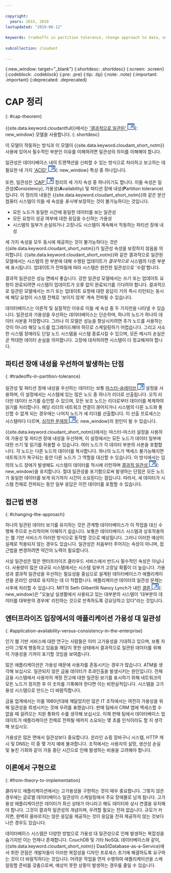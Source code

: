 ```yaml
---

copyright:
  years: 2015, 2019
lastupdated: "2019-06-12"

keywords: tradeoffs in partition tolerance, change approach to data, availability, consistency, theory

subcollection: cloudant

---
```


{:new_window: target="_blank"}
{:shortdesc: .shortdesc}
{:screen: .screen}
{:codeblock: .codeblock}
{:pre: .pre}
{:tip: .tip}
{:note: .note}
{:important: .important}
{:deprecated: .deprecated}

<!-- Acrolinx: 2017-01-24 -->

# CAP 정리
{: #cap-theorem}

{{site.data.keyword.cloudantfull}}에서는 ['결과적으로 일관된' ![외부 링크 아이콘](../images/launch-glyph.svg "외부 링크 아이콘")](http://en.wikipedia.org/wiki/Eventual_consistency){: new_window} 모델을 사용합니다.
{: shortdesc}

이 모델이 작동하는 방식과 이 모델이 {{site.data.keyword.cloudant_short_notm}} 사용에 있어서 필수적인 부분인 이유를 이해하려면 일관성의 의미를 이해해야 합니다.

일관성은 데이터베이스 내의 트랜잭션을 신뢰할 수 있는 방식으로 처리하고 보고하는 데 필요한 네 가지 ['ACID' ![외부 링크 아이콘](../images/launch-glyph.svg "외부 링크 아이콘")](https://en.wikipedia.org/wiki/ACID){: new_window}
특성 중 하나입니다.

또한, 일관성은
<a href="http://en.wikipedia.org/wiki/CAP_Theorem" target="_blank">'CAP' <img src="../images/launch-glyph.svg" alt="외부 링크 아이콘" title="외부 링크 아이콘"></a>
정리의 세 가지 속성 중 하나이기도 합니다.
이들 속성은 일관성(**C**onsistency),
가용성(**A**vailability) 및 파티션 장애 내성(**P**artition tolerance)입니다.
이 정리의 내용은 {{site.data.keyword.cloudant_short_notm}}와 같은 분산 컴퓨터 시스템이 이들 세 속성을 _동시에_
보장하는 것이 불가능하다는 것입니다.

-   모든 노드가 동일한 시간에 동일한 데이터를 보는 일관성
-   모든 요청이 성공 여부에 대한 응답을 수신하는 가용성
-   시스템의 일부가 손실되거나 고장나도 시스템이 계속해서 작동하는 파티션 장애 내성

세 가지 속성을 모두 동시에 제공하는 것이 불가능하다는 것은 {{site.data.keyword.cloudant_short_notm}}가 일관성 속성을 보장하지 않음을 의미합니다.
{{site.data.keyword.cloudant_short_notm}}와 같은 결과적으로 일관된 모델에서는 시스템의 한 부분에 대해 수행된 업데이트가 _결과적으로_ 시스템의 다른 부분에 표시됩니다.
업데이트가 전파됨에 따라 시스템은 완전한 일관성으로 '수렴'합니다.

결과적 일관성은 성능 면에서 좋습니다.
강한 일관성 모델에서는 쓰기 또는 업데이트 요청이 완료되려면
시스템이 업데이트가 오류 없이 완료되기를 기다려야 합니다.
결과적으로 일관된 모델에서는 쓰기 또는 업데이트 요청에 대한 응답이 거의 즉시 리턴되는 동시에
해당 요청이 시스템 전체로 '보이지 않게' 계속 전파될 수 있습니다.

데이터베이스는 이론적 및 실질적인 이유로 이들 세 속성 중 두 가지만을 나타낼 수 있습니다.
일관성과 가용성을 우선하는 데이터베이스는 단순하며, 하나의 노드가 하나의 데이터 사본을 저장합니다.
그러나 이 모델은 성능을 향상시키려면 추가 노드를 사용하는 것이 아니라 해당 노드를 업그레이드해야 하므로
스케일링하기 어렵습니다.
그리고 사소한 시스템 장애라도 단일 노드 시스템을 시스템 종료시킬 수 있으며,
모든 메시지 손실은 곧 막대한 데이터 손실을 의미합니다.
고장에 대처하려면 시스템이 더 정교해져야 합니다.

## 파티션 장애 내성을 우선하여 발생하는 단점
{: #tradeoffs-in-partition-tolerance}

일관성 및 파티션 장애 내성을 우선하는 데이터는 보통
<a href="http://en.wikipedia.org/wiki/Master/slave_(technology)" target="_blank">마스터-슬레이브 <img src="../images/launch-glyph.svg" alt="외부 링크 아이콘" title="외부 링크 아이콘"></a>
설정을 사용하며, 이 설정에서는 시스템에 있는 많은 노드 중 하나가 리더로 선출됩니다.
오직 리더만 데이터 쓰기를 승인할 수 있으며, 모든 보조 노드는 리더로부터 데이터를 복제하여 읽기를 처리합니다.
해당 리더의 네트워크 연결이 끊어지거나 시스템의 다른 노드와 통신할 수 없게 되는 경우에는 나머지 노드가 새 리더를 선출합니다.
이 선출 프로세스는 시스템마다 다르며,
[심각한 문제점 ![외부 링크 아이콘](../images/launch-glyph.svg "외부 링크 아이콘")](http://aphyr.com/posts/284-call-me-maybe-mongodb){: new_window}의 원인이 될 수 있습니다.

{{site.data.keyword.cloudant_short_notm}}에서는 마스터-마스터 설정을 사용하여 가용성 및 파티션 장애 내성을 우선하며, 이 설정에서는 모든 노드가 데이터 일부에 대한 쓰기 및 읽기를 허용할 수 있습니다.
여러 노드가 각 데이터 부분의 사본을 포함합니다.
각 노드는 다른 노드의 데이터를 복사합니다.
하나의 노드가 액세스 불가능해지면 네트워크가 복구되는 동안 다른 노드가 그 역할을 대신할 수 있습니다.
이 방식에서는 임의의 노드 장애가 발생해도 시스템이 데이터를 적시에 리턴하며 [결과적 일관성 ![외부 링크 아이콘](../images/launch-glyph.svg "외부 링크 아이콘")](http://en.wikipedia.org/wiki/Eventual_consistency){: new_window}을 유지합니다.
절대 일관성을 포기함으로써 발생하는 단점은 모든 노드가 동일한 데이터를 보게 되기까지 시간이 소요된다는 점입니다.
따라서, 새 데이터가 시스템 전체로 전파되는 동안 일부 응답은 이전 데이터를 포함할 수 있습니다.

## 접근법 변경
{: #changing-the-approach}

하나의 일관된 데이터 보기를 유지하는 것은 관계형 데이터베이스가 이 작업을 대신 수행해 주므로 논리적이며 이해하기 쉽습니다.
보통은 데이터베이스 시스템과 상호작용하는 웹 기반 서비스가 이러한 방식으로 동작할 것으로 예상됩니다.
그러니 이러한 예상이 실제로 적용되지 않는 경우도 있습니다.
일관성은 처음부터 주어지는 속성이 아니며,
접근법을 변경하려면 약간의 노력이 필요합니다.

사실 일관성은 많은 엔터프라이즈 클라우드 서비스에서 반드시 필수적인 속성은 아닙니다.
사용량이 많은 대규모 시스템에서는 시스템 일부가 고장날 확률이 더 높습니다.
가용성과 결과적 일관성을 우선하는 필요성을 중심으로 설계된 데이터베이스가 애플리케이션을
온라인 상태로 유지하는 데 더 적합합니다.
애플리케이션 데이터의 일관성 문제는 사후에 처리할 수 있습니다.
MIT의 Seth Gilbert와 Nancy Lynch가 내린 [결론 ![외부 링크 아이콘](../images/launch-glyph.svg "외부 링크 아이콘")](http://www.glassbeam.com/sites/all/themes/glassbeam/images/blog/10.1.1.67.6951.pdf){: new_window}은
"오늘날 실생활에서 사용되고 있는 대부분의 시스템이 '대부분의 데이터를 대부분의 경우에' 리턴하는 것으로 만족하도록 강요당하고 있다"라는 것입니다.

## 엔터프라이즈 입장에서의 애플리케이션 가용성 대 일관성
{: #application-availability-versus-consistency-in-the-enterprise}

인기 웹 기반 서비스에 대한 연구는 사람들은 이미 고가용성을 기대하고 있으며, 보통 자신이 그렇게 행동하고 있음을 깨닫지 못한 상태에서 결과적으로 일관된 데이터를 위해 이 가용성을 기꺼이 포기할 것임을 보여줍니다.

많은 애플리케이션은 가용성 때문에 사용자를 혼동시키는 경우가 많습니다.
ATM을 생각해 보십시오. 일관되지 않은 금융 데이터가 초과인출을 발생시키는 원인입니다.
전체 금융 시스템에서 사용자의 계정 잔고에 대한 일관된 보기를 표시하기 위해
네트워크의 모든 노드가 정지한 후 이 숫자를 기록해야 한다면 이는 비현실적입니다.
시스템을 고가용성 시스템으로 만드는 더 바람직합니다.

금융 업계에서는 이를 1980년대에 깨달았지만 많은 IT 조직에서는 여전히 가용성을 위해 일관성을 희생시키는 것에 우려를 표했습니다.
판매 팀에서 CRM 앱에 액세스할 수 없을 때 걸려오는 지원 통화의 수를 생각해 보십시오.
이제 판매 팀에서 데이터베이스 업데이트가 애플리케이션 전체로 전파될 때까지 소요되는 몇 초를 인식이라도 할 지 생각해 보십시오.

가용성은 많은 면에서 일관성보다 중요합니다.
온라인 쇼핑 장바구니 시스템, HTTP 캐시 및 DNS는 이 중 몇 가지 예에 불과합니다.
조직에서는 사용자의 실망, 생산성 손실 및 놓친 기회와 같이 가동 중단 시간으로 인해 발생하는 비용을 고려해야 합니다.

## 이론에서 구현으로
{: #from-theory-to-implementation}

클라우드 애플리케이션에서는 고가용성을 구현하는 것이 매우 중요합니다.
그렇지 않은 경우에는 글로벌 데이터베이스 일관성이 스케일링에서 주요 장애물로 남게 됩니다.
고가용성 애플리케이션은 데이터가 최신 상태가 아니라고 해도 데이터와 상시 연결을 유지해야 합니다.
그것이 결과적 일관성의 개념이며, 우려할 필요는 전혀 없습니다.
규모가 커지면,
완벽히 올바르지는 않은 응답을 제공하는 것이 응답을 전혀 제공하지 않는 것보다 나은 경우도 있습니다.

데이터베이스 시스템은 다양한 방법으로 가용성 대 일관성으로 인해 발생하는 복잡성을 숨기지만 이는 언제나 존재합니다.
CouchDB 및 기타 NoSQL 데이터베이스와 같이, {{site.data.keyword.cloudant_short_notm}} DaaS(Database-as-a-Service)에서 취한 관점은
개발자들이 이러한 복잡성을 디자인 프로세스 초기에 해결하도록 요구하는 것이 더 바람직하다는 것입니다.
어려운 작업을 먼저 수행하여 애플리케이션을 스케일링할 준비를 갖춤으로써,
예상치 못한 상황이 발생하는 경우를 줄일 수 있습니다.

